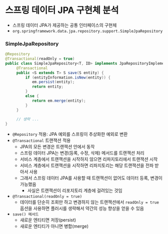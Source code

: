 # 스프링 데이터 JPA 구현체 분석

- 스프링 데이터 JPA가 제공하는 공통 인터페이스의 구현체
- `org.springframework.data.jpa.repository.support.SimpleJpaRepository`

### SimpleJpaRepository

```java
@Repository
@Transactional(readOnly = true)
public class SimpleJpaRepository<T, ID> implements JpaRepositoryImplementation<T, ID> {
     @Transactional
     public <S extends T> S save(S entity) {
         if (entityInformation.isNew(entity)) {
            em.persist(entity);
            return entity;
         } 
         else {
            return em.merge(entity);
         }
     }
     
     // 생략 ...
}
```
- `@Repository` 적용: JPA 예외를 스프링이 추상화한 예외로 변환
- `@Transactional` 트랜잭션 적용
  - JPA의 모든 변경은 트랜잭션 안에서 동작
  - 스프링 데이터 JPA는 변경(등록, 수정, 삭제) 메서드를 트랜잭션 처리
  - 서비스 계층에서 트랜잭션을 시작하지 않으면 리파지토리에서 트랜잭션 시작
  - 서비스 계층에서 트랜잭션을 시작하면 리파지토리는 해당 트랜잭션을 전파 받아서 사용
  - 그래서 스프링 데이터 JPA를 사용할 때 트랜잭션이 없어도 데이터 등록, 변경이 가능했음
    - 사실은 트랜잭션이 리포지토리 계층에 걸려있는 것임
- `@Transactional(readOnly = true)`
  - 데이터를 단순히 조회만 하고 변경하지 않는 트랜잭션에서 `readOnly = true` 옵션을 사용하면 플러시를 
    생략해서 약간의 성능 향상을 얻을 수 있음
- `save() 메서드`
  - 새로운 엔티티면 저장(persist)
  - 새로운 엔티티가 아니면 병합(merge)

